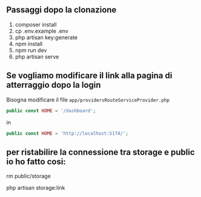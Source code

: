 ## Passaggi dopo la clonazione

1. composer install
2. cp .env.example .env
3. php artisan key:generate
4. npm install
5. npm run dev
6. php artisan serve


## Se vogliamo modificare il link alla pagina di atterraggio dopo la login

Bisogna modificare il file ```app/providersRouteServiceProvider.php```

```php
public const HOME = '/dashboard';
```

in

```php
public const HOME = 'http://localhost:5174/';
```

## per ristabilire la connessione tra storage e public io ho fatto cosi: 

rm public/storage 

php artisan storage:link




